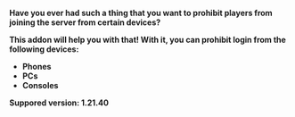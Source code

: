 **Have you ever had such a thing that you want to prohibit players from joining the server from certain devices?**

**This addon will help you with that! With it, you can prohibit login from the following devices:**
- **Phones**
- **PCs**
- **Consoles**

**Suppored version: 1.21.40**
